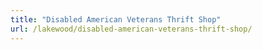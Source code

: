 ```yaml
---
title: "Disabled American Veterans Thrift Shop"
url: /lakewood/disabled-american-veterans-thrift-shop/
---
```


